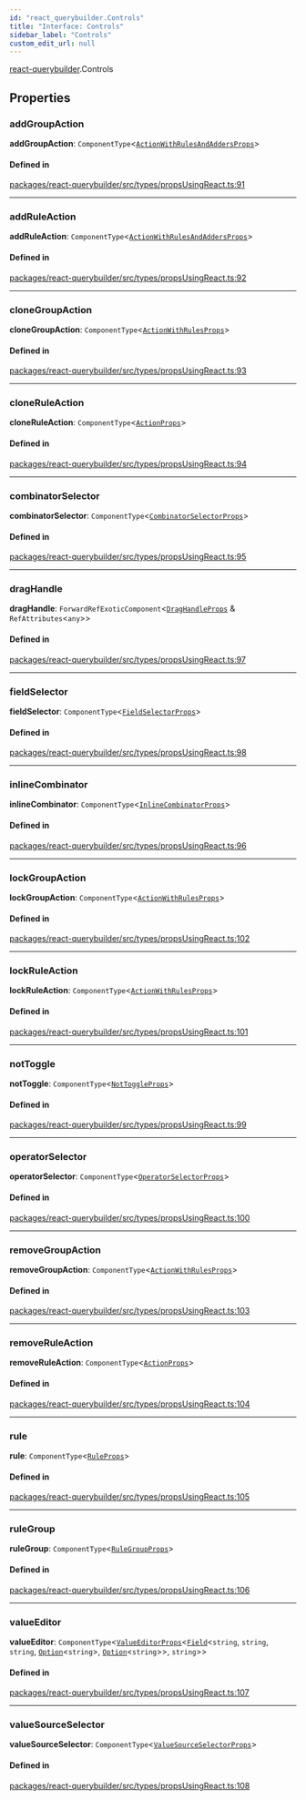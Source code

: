 ```yaml
---
id: "react_querybuilder.Controls"
title: "Interface: Controls"
sidebar_label: "Controls"
custom_edit_url: null
---
```


[react-querybuilder](../modules/react_querybuilder.md).Controls

## Properties

### addGroupAction

 **addGroupAction**: `ComponentType`<[`ActionWithRulesAndAddersProps`](react_querybuilder.ActionWithRulesAndAddersProps.md)\>

#### Defined in

[packages/react-querybuilder/src/types/propsUsingReact.ts:91](https://github.com/react-querybuilder/react-querybuilder/blob/55590db8/packages/react-querybuilder/src/types/propsUsingReact.ts#L91)

___

### addRuleAction

 **addRuleAction**: `ComponentType`<[`ActionWithRulesAndAddersProps`](react_querybuilder.ActionWithRulesAndAddersProps.md)\>

#### Defined in

[packages/react-querybuilder/src/types/propsUsingReact.ts:92](https://github.com/react-querybuilder/react-querybuilder/blob/55590db8/packages/react-querybuilder/src/types/propsUsingReact.ts#L92)

___

### cloneGroupAction

 **cloneGroupAction**: `ComponentType`<[`ActionWithRulesProps`](react_querybuilder.ActionWithRulesProps.md)\>

#### Defined in

[packages/react-querybuilder/src/types/propsUsingReact.ts:93](https://github.com/react-querybuilder/react-querybuilder/blob/55590db8/packages/react-querybuilder/src/types/propsUsingReact.ts#L93)

___

### cloneRuleAction

 **cloneRuleAction**: `ComponentType`<[`ActionProps`](react_querybuilder.ActionProps.md)\>

#### Defined in

[packages/react-querybuilder/src/types/propsUsingReact.ts:94](https://github.com/react-querybuilder/react-querybuilder/blob/55590db8/packages/react-querybuilder/src/types/propsUsingReact.ts#L94)

___

### combinatorSelector

 **combinatorSelector**: `ComponentType`<[`CombinatorSelectorProps`](react_querybuilder.CombinatorSelectorProps.md)\>

#### Defined in

[packages/react-querybuilder/src/types/propsUsingReact.ts:95](https://github.com/react-querybuilder/react-querybuilder/blob/55590db8/packages/react-querybuilder/src/types/propsUsingReact.ts#L95)

___

### dragHandle

 **dragHandle**: `ForwardRefExoticComponent`<[`DragHandleProps`](react_querybuilder.DragHandleProps.md) & `RefAttributes`<`any`\>\>

#### Defined in

[packages/react-querybuilder/src/types/propsUsingReact.ts:97](https://github.com/react-querybuilder/react-querybuilder/blob/55590db8/packages/react-querybuilder/src/types/propsUsingReact.ts#L97)

___

### fieldSelector

 **fieldSelector**: `ComponentType`<[`FieldSelectorProps`](react_querybuilder.FieldSelectorProps.md)\>

#### Defined in

[packages/react-querybuilder/src/types/propsUsingReact.ts:98](https://github.com/react-querybuilder/react-querybuilder/blob/55590db8/packages/react-querybuilder/src/types/propsUsingReact.ts#L98)

___

### inlineCombinator

 **inlineCombinator**: `ComponentType`<[`InlineCombinatorProps`](react_querybuilder.InlineCombinatorProps.md)\>

#### Defined in

[packages/react-querybuilder/src/types/propsUsingReact.ts:96](https://github.com/react-querybuilder/react-querybuilder/blob/55590db8/packages/react-querybuilder/src/types/propsUsingReact.ts#L96)

___

### lockGroupAction

 **lockGroupAction**: `ComponentType`<[`ActionWithRulesProps`](react_querybuilder.ActionWithRulesProps.md)\>

#### Defined in

[packages/react-querybuilder/src/types/propsUsingReact.ts:102](https://github.com/react-querybuilder/react-querybuilder/blob/55590db8/packages/react-querybuilder/src/types/propsUsingReact.ts#L102)

___

### lockRuleAction

 **lockRuleAction**: `ComponentType`<[`ActionWithRulesProps`](react_querybuilder.ActionWithRulesProps.md)\>

#### Defined in

[packages/react-querybuilder/src/types/propsUsingReact.ts:101](https://github.com/react-querybuilder/react-querybuilder/blob/55590db8/packages/react-querybuilder/src/types/propsUsingReact.ts#L101)

___

### notToggle

 **notToggle**: `ComponentType`<[`NotToggleProps`](react_querybuilder.NotToggleProps.md)\>

#### Defined in

[packages/react-querybuilder/src/types/propsUsingReact.ts:99](https://github.com/react-querybuilder/react-querybuilder/blob/55590db8/packages/react-querybuilder/src/types/propsUsingReact.ts#L99)

___

### operatorSelector

 **operatorSelector**: `ComponentType`<[`OperatorSelectorProps`](react_querybuilder.OperatorSelectorProps.md)\>

#### Defined in

[packages/react-querybuilder/src/types/propsUsingReact.ts:100](https://github.com/react-querybuilder/react-querybuilder/blob/55590db8/packages/react-querybuilder/src/types/propsUsingReact.ts#L100)

___

### removeGroupAction

 **removeGroupAction**: `ComponentType`<[`ActionWithRulesProps`](react_querybuilder.ActionWithRulesProps.md)\>

#### Defined in

[packages/react-querybuilder/src/types/propsUsingReact.ts:103](https://github.com/react-querybuilder/react-querybuilder/blob/55590db8/packages/react-querybuilder/src/types/propsUsingReact.ts#L103)

___

### removeRuleAction

 **removeRuleAction**: `ComponentType`<[`ActionProps`](react_querybuilder.ActionProps.md)\>

#### Defined in

[packages/react-querybuilder/src/types/propsUsingReact.ts:104](https://github.com/react-querybuilder/react-querybuilder/blob/55590db8/packages/react-querybuilder/src/types/propsUsingReact.ts#L104)

___

### rule

 **rule**: `ComponentType`<[`RuleProps`](react_querybuilder.RuleProps.md)\>

#### Defined in

[packages/react-querybuilder/src/types/propsUsingReact.ts:105](https://github.com/react-querybuilder/react-querybuilder/blob/55590db8/packages/react-querybuilder/src/types/propsUsingReact.ts#L105)

___

### ruleGroup

 **ruleGroup**: `ComponentType`<[`RuleGroupProps`](react_querybuilder.RuleGroupProps.md)\>

#### Defined in

[packages/react-querybuilder/src/types/propsUsingReact.ts:106](https://github.com/react-querybuilder/react-querybuilder/blob/55590db8/packages/react-querybuilder/src/types/propsUsingReact.ts#L106)

___

### valueEditor

 **valueEditor**: `ComponentType`<[`ValueEditorProps`](react_querybuilder.ValueEditorProps.md)<[`Field`](react_querybuilder.Field.md)<`string`, `string`, `string`, [`Option`](react_querybuilder.Option.md)<`string`\>, [`Option`](react_querybuilder.Option.md)<`string`\>\>, `string`\>\>

#### Defined in

[packages/react-querybuilder/src/types/propsUsingReact.ts:107](https://github.com/react-querybuilder/react-querybuilder/blob/55590db8/packages/react-querybuilder/src/types/propsUsingReact.ts#L107)

___

### valueSourceSelector

 **valueSourceSelector**: `ComponentType`<[`ValueSourceSelectorProps`](react_querybuilder.ValueSourceSelectorProps.md)\>

#### Defined in

[packages/react-querybuilder/src/types/propsUsingReact.ts:108](https://github.com/react-querybuilder/react-querybuilder/blob/55590db8/packages/react-querybuilder/src/types/propsUsingReact.ts#L108)
